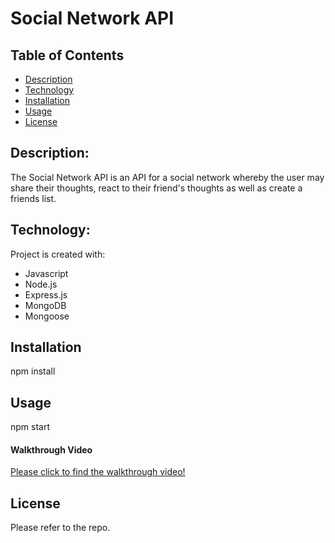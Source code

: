 # Social Network API

## Table of Contents

- [Description](#description)
- [Technology](#Technology)
- [Installation](#installation)
- [Usage](#usage)
- [License](#license)

## Description:

The Social Network API is an API for a social network whereby the user may share their thoughts, react to their friend's thoughts as well as create a friends list.

## Technology:

Project is created with:

- Javascript
- Node.js
- Express.js
- MongoDB
- Mongoose

## Installation

npm install

## Usage


npm start


#### Walkthrough Video

[Please click to find the walkthrough video!](https://app.castify.com/view/9375ceb3-3402-4859-b441-3b299a81afa3)


## License

Please refer to the repo.